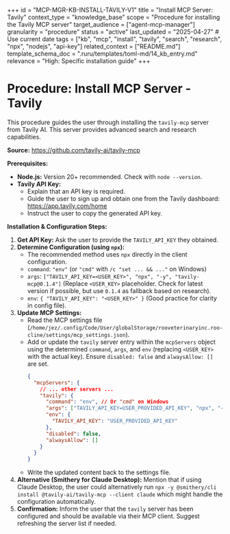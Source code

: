 +++
id = "MCP-MGR-KB-INSTALL-TAVILY-V1"
title = "Install MCP Server: Tavily"
context_type = "knowledge_base"
scope = "Procedure for installing the Tavily MCP server"
target_audience = ["agent-mcp-manager"]
granularity = "procedure"
status = "active"
last_updated = "2025-04-27" # Use current date
tags = ["kb", "mcp", "install", "tavily", "search", "research", "npx", "nodejs", "api-key"]
related_context = ["README.md"]
template_schema_doc = ".ruru/templates/toml-md/14_kb_entry.md"
relevance = "High: Specific installation guide"
+++

# Procedure: Install MCP Server - Tavily

This procedure guides the user through installing the `tavily-mcp` server from Tavily AI. This server provides advanced search and research capabilities.

**Source:** <https://github.com/tavily-ai/tavily-mcp>

**Prerequisites:**

*   **Node.js:** Version 20+ recommended. Check with `node --version`.
*   **Tavily API Key:**
    *   Explain that an API key is required.
    *   Guide the user to sign up and obtain one from the Tavily dashboard: <https://app.tavily.com/home>
    *   Instruct the user to copy the generated API key.

**Installation & Configuration Steps:**

1.  **Get API Key:** Ask the user to provide the `TAVILY_API_KEY` they obtained.
2.  **Determine Configuration (using `npx`):**
    *   The recommended method uses `npx` directly in the client configuration.
    *   `command`: `"env"` (or `"cmd"` with `/c "set ... && ..."` on Windows)
    *   `args`: `["TAVILY_API_KEY=<USER_KEY>", "npx", "-y", "tavily-mcp@0.1.4"]` (Replace `<USER_KEY>` placeholder. Check for latest version if possible, but use `0.1.4` as fallback based on research).
    *   `env`: `{ "TAVILY_API_KEY": "<USER_KEY>" }` (Good practice for clarity in config file).
3.  **Update MCP Settings:**
    *   Read the MCP settings file (`/home/jez/.config/Code/User/globalStorage/rooveterinaryinc.roo-cline/settings/mcp_settings.json`).
    *   Add or update the `tavily` server entry within the `mcpServers` object using the determined `command`, `args`, and `env` (replacing `<USER_KEY>` with the actual key). Ensure `disabled: false` and `alwaysAllow: []` are set.
        ```json
        {
          "mcpServers": {
            // ... other servers ...
            "tavily": {
              "command": "env", // Or "cmd" on Windows
              "args": ["TAVILY_API_KEY=USER_PROVIDED_API_KEY", "npx", "-y", "tavily-mcp@0.1.4"],
              "env": {
                "TAVILY_API_KEY": "USER_PROVIDED_API_KEY"
              },
              "disabled": false,
              "alwaysAllow": []
            }
          }
        }
        ```
    *   Write the updated content back to the settings file.
4.  **Alternative (Smithery for Claude Desktop):** Mention that if using Claude Desktop, the user could alternatively run `npx -y @smithery/cli install @tavily-ai/tavily-mcp --client claude` which might handle the configuration automatically.
5.  **Confirmation:** Inform the user that the `tavily` server has been configured and should be available via their MCP client. Suggest refreshing the server list if needed.